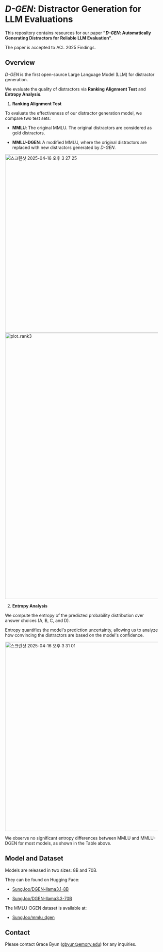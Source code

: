 # *D-GEN*: Distractor Generation for LLM Evaluations

This repository contains resources for our paper **"*D-GEN*: Automatically Generating Distractors for Reliable LLM Evaluation"**.

The paper is accepted to ACL 2025 Findings. 

## Overview

*D-GEN* is the first open-source Large Language Model (LLM) for distractor generation.  

We evaluate the quality of distractors via **Ranking Alignment Test** and **Entropy Analysis**.


1) **Ranking Alignment Test**

To evaluate the effectiveness of our distractor generation model, we compare two test sets:

- **MMLU**: The original MMLU. The original distractors are considered as gold distractors.
    
- **MMLU-DGEN**: A modified MMLU, where the original distractors are replaced with new distractors generated by *D-GEN*.


<img width="587" alt="스크린샷 2025-04-16 오후 3 27 25" src="https://github.com/user-attachments/assets/70c2bbee-4738-4e9b-8899-77369ade3bee" />

<img width="875" alt="plot_rank3" src="https://github.com/user-attachments/assets/8a967fc4-33d9-43d8-9e77-aca5980c524c" />

2) **Entropy Analysis**

We compute the entropy of the predicted probability distribution over answer choices (A, B, C, and D). 

Entropy quantifies the model's prediction uncertainty, allowing us to analyze how convincing the distractors are based on the model's confidence. 

<img width="622" alt="스크린샷 2025-04-16 오후 3 31 01" src="https://github.com/user-attachments/assets/e4fa48ee-bd81-431d-acb2-eaf2444d6441" />

We observe no significant entropy differences between MMLU and MMLU-DGEN for most models, as shown in the Table above.



## Model and Dataset
Models are released in two sizes: 8B and 70B.

They can be found on Hugging Face:  

- [SungJoo/DGEN-llama3.1-8B](https://huggingface.co/SungJoo/DGEN-llama3.1-8B)  

- [SungJoo/DGEN-llama3.3-70B](https://huggingface.co/SungJoo/DGEN-llama3.3-70B)

The MMLU-DGEN dataset is available at:  

- [SungJoo/mmlu_dgen](https://huggingface.co/datasets/SungJoo/mmlu_dgen)


## Contact 

Please contact Grace Byun (gbyun@emory.edu) for any inquiries.
